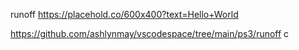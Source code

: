 runoff
https://placehold.co/600x400?text=Hello+World

https://github.com/ashlynmay/vscodespace/tree/main/ps3/runoff
c